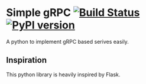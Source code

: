 # Simple gRPC [![Build Status](https://travis-ci.org/shuttl-io/simple-grpc.svg?branch=master)](https://travis-ci.org/shuttl-io/simple-grpc) [![PyPI version](https://badge.fury.io/py/simple-grpc.svg)](https://badge.fury.io/py/simple-grpc)

A python to implement gRPC based serives easily.

## Inspiration

This python library is heavily inspired by Flask.